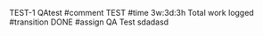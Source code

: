 TEST-1 QAtest
#comment TEST
#time 3w:3d:3h Total work logged
#transition DONE
#assign QA Test
sdadasd
